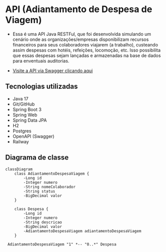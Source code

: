 
# API  (Adiantamento de Despesa de Viagem)

- Essa é uma API Java RESTFul, que foi desenvolvida simulando um cenário onde as organizações/empresas disponibilizam recursos financeiros
  para seus colaboradores viajarem (a trabalho), custeando assim despesas com hotéis, refeições, locomoção, etc.
  Isso possibilita que essas despesas sejam lançadas e armazenadas na base de dados para enventuais auditorias.

 - [Visite a API via Swagger clicando aqui](http://api-adv.up.railway.app/swagger-ui.html)

## Tecnologias utilizadas

- Java 17
- Git/GitHub
- Spring Boot 3
- Spring Web
- Spring Data JPA
- H2
- Postgres
- OpenAPI (Swagger)
- Railway
  
## Diagrama de classe 

```mermaid
classDiagram
    class AdiantamentoDespesaViagem {
        -Long id
        -Integer numero
        -String nomeColaborador
        -String status
        -BigDecimal valor
    }

    class Despesa {
        -Long id
        -Integer numero
        -String descricao
        -BigDecimal valor
        -AdiantamentoDespesaViagem adiantamentoDespesaViagem
    }

 AdiantamentoDespesaViagem "1" *-- "0..*" Despesa

```
